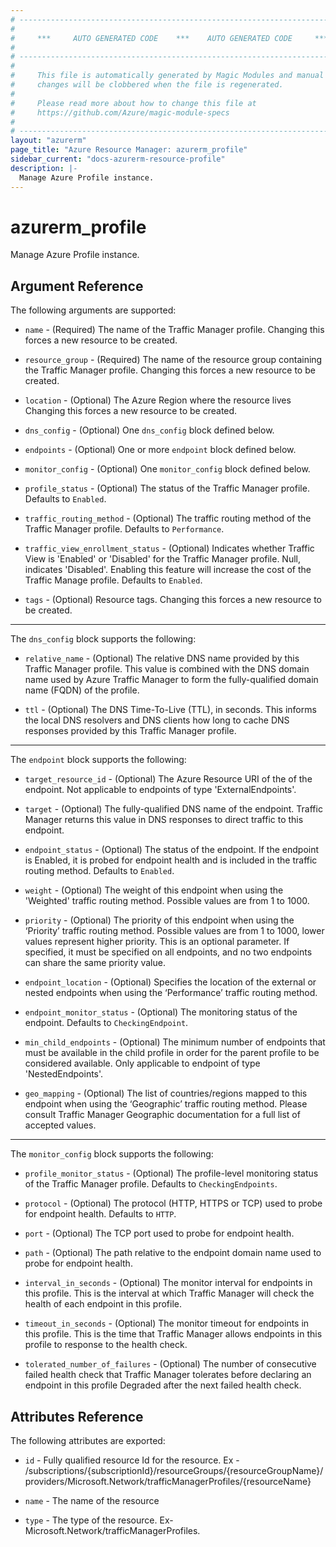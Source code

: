 ```yaml
---
# ----------------------------------------------------------------------------
#
#     ***     AUTO GENERATED CODE    ***    AUTO GENERATED CODE     ***
#
# ----------------------------------------------------------------------------
#
#     This file is automatically generated by Magic Modules and manual
#     changes will be clobbered when the file is regenerated.
#
#     Please read more about how to change this file at
#     https://github.com/Azure/magic-module-specs
#
# ----------------------------------------------------------------------------
layout: "azurerm"
page_title: "Azure Resource Manager: azurerm_profile"
sidebar_current: "docs-azurerm-resource-profile"
description: |-
  Manage Azure Profile instance.
---
```


# azurerm_profile

Manage Azure Profile instance.


## Argument Reference

The following arguments are supported:

* `name` - (Required) The name of the Traffic Manager profile. Changing this forces a new resource to be created.

* `resource_group` - (Required) The name of the resource group containing the Traffic Manager profile. Changing this forces a new resource to be created.

* `location` - (Optional) The Azure Region where the resource lives Changing this forces a new resource to be created.

* `dns_config` - (Optional) One `dns_config` block defined below.

* `endpoints` - (Optional) One or more `endpoint` block defined below.

* `monitor_config` - (Optional) One `monitor_config` block defined below.

* `profile_status` - (Optional) The status of the Traffic Manager profile. Defaults to `Enabled`.

* `traffic_routing_method` - (Optional) The traffic routing method of the Traffic Manager profile. Defaults to `Performance`.

* `traffic_view_enrollment_status` - (Optional) Indicates whether Traffic View is 'Enabled' or 'Disabled' for the Traffic Manager profile. Null, indicates 'Disabled'. Enabling this feature will increase the cost of the Traffic Manage profile. Defaults to `Enabled`.

* `tags` - (Optional) Resource tags. Changing this forces a new resource to be created.

---

The `dns_config` block supports the following:

* `relative_name` - (Optional) The relative DNS name provided by this Traffic Manager profile. This value is combined with the DNS domain name used by Azure Traffic Manager to form the fully-qualified domain name (FQDN) of the profile.

* `ttl` - (Optional) The DNS Time-To-Live (TTL), in seconds. This informs the local DNS resolvers and DNS clients how long to cache DNS responses provided by this Traffic Manager profile.

---

The `endpoint` block supports the following:

* `target_resource_id` - (Optional) The Azure Resource URI of the of the endpoint. Not applicable to endpoints of type 'ExternalEndpoints'.

* `target` - (Optional) The fully-qualified DNS name of the endpoint. Traffic Manager returns this value in DNS responses to direct traffic to this endpoint.

* `endpoint_status` - (Optional) The status of the endpoint. If the endpoint is Enabled, it is probed for endpoint health and is included in the traffic routing method. Defaults to `Enabled`.

* `weight` - (Optional) The weight of this endpoint when using the 'Weighted' traffic routing method. Possible values are from 1 to 1000.

* `priority` - (Optional) The priority of this endpoint when using the ‘Priority’ traffic routing method. Possible values are from 1 to 1000, lower values represent higher priority. This is an optional parameter.  If specified, it must be specified on all endpoints, and no two endpoints can share the same priority value.

* `endpoint_location` - (Optional) Specifies the location of the external or nested endpoints when using the ‘Performance’ traffic routing method.

* `endpoint_monitor_status` - (Optional) The monitoring status of the endpoint. Defaults to `CheckingEndpoint`.

* `min_child_endpoints` - (Optional) The minimum number of endpoints that must be available in the child profile in order for the parent profile to be considered available. Only applicable to endpoint of type 'NestedEndpoints'.

* `geo_mapping` - (Optional) The list of countries/regions mapped to this endpoint when using the ‘Geographic’ traffic routing method. Please consult Traffic Manager Geographic documentation for a full list of accepted values.

---

The `monitor_config` block supports the following:

* `profile_monitor_status` - (Optional) The profile-level monitoring status of the Traffic Manager profile. Defaults to `CheckingEndpoints`.

* `protocol` - (Optional) The protocol (HTTP, HTTPS or TCP) used to probe for endpoint health. Defaults to `HTTP`.

* `port` - (Optional) The TCP port used to probe for endpoint health.

* `path` - (Optional) The path relative to the endpoint domain name used to probe for endpoint health.

* `interval_in_seconds` - (Optional) The monitor interval for endpoints in this profile. This is the interval at which Traffic Manager will check the health of each endpoint in this profile.

* `timeout_in_seconds` - (Optional) The monitor timeout for endpoints in this profile. This is the time that Traffic Manager allows endpoints in this profile to response to the health check.

* `tolerated_number_of_failures` - (Optional) The number of consecutive failed health check that Traffic Manager tolerates before declaring an endpoint in this profile Degraded after the next failed health check.

## Attributes Reference

The following attributes are exported:

* `id` - Fully qualified resource Id for the resource. Ex - /subscriptions/{subscriptionId}/resourceGroups/{resourceGroupName}/providers/Microsoft.Network/trafficManagerProfiles/{resourceName}

* `name` - The name of the resource

* `type` - The type of the resource. Ex- Microsoft.Network/trafficManagerProfiles.
